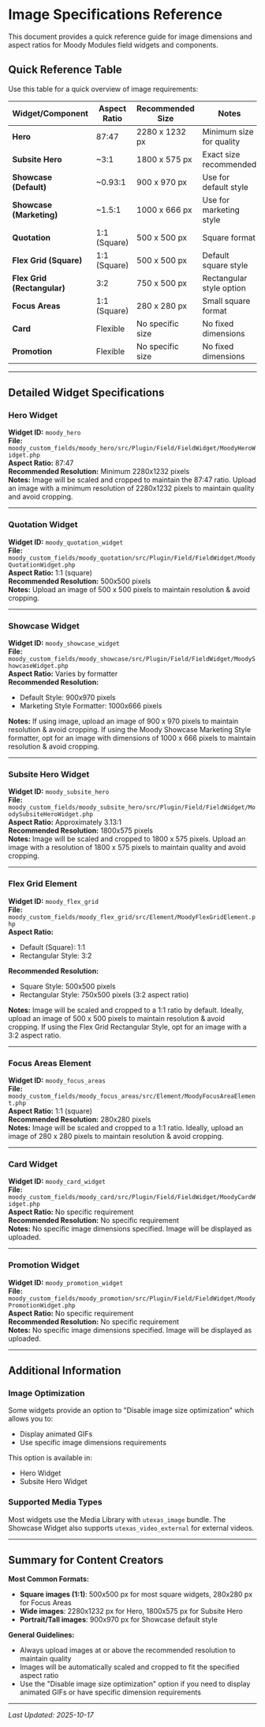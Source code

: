 # Image Specifications Reference

This document provides a quick reference guide for image dimensions and aspect ratios for Moody Modules field widgets and components.

## Quick Reference Table

Use this table for a quick overview of image requirements:

| Widget/Component | Aspect Ratio | Recommended Size | Notes |
|-----------------|--------------|------------------|-------|
| **Hero** | 87:47 | 2280 x 1232 px | Minimum size for quality |
| **Subsite Hero** | ~3:1 | 1800 x 575 px | Exact size recommended |
| **Showcase (Default)** | ~0.93:1 | 900 x 970 px | Use for default style |
| **Showcase (Marketing)** | ~1.5:1 | 1000 x 666 px | Use for marketing style |
| **Quotation** | 1:1 (Square) | 500 x 500 px | Square format |
| **Flex Grid (Square)** | 1:1 (Square) | 500 x 500 px | Default square style |
| **Flex Grid (Rectangular)** | 3:2 | 750 x 500 px | Rectangular style option |
| **Focus Areas** | 1:1 (Square) | 280 x 280 px | Small square format |
| **Card** | Flexible | No specific size | No fixed dimensions |
| **Promotion** | Flexible | No specific size | No fixed dimensions |

---

## Detailed Widget Specifications

### Hero Widget
**Widget ID:** `moody_hero`  
**File:** `moody_custom_fields/moody_hero/src/Plugin/Field/FieldWidget/MoodyHeroWidget.php`  
**Aspect Ratio:** 87:47  
**Recommended Resolution:** Minimum 2280x1232 pixels  
**Notes:** Image will be scaled and cropped to maintain the 87:47 ratio. Upload an image with a minimum resolution of 2280x1232 pixels to maintain quality and avoid cropping.

---

### Quotation Widget
**Widget ID:** `moody_quotation_widget`  
**File:** `moody_custom_fields/moody_quotation/src/Plugin/Field/FieldWidget/MoodyQuotationWidget.php`  
**Aspect Ratio:** 1:1 (square)  
**Recommended Resolution:** 500x500 pixels  
**Notes:** Upload an image of 500 x 500 pixels to maintain resolution & avoid cropping.

---

### Showcase Widget
**Widget ID:** `moody_showcase_widget`  
**File:** `moody_custom_fields/moody_showcase/src/Plugin/Field/FieldWidget/MoodyShowcaseWidget.php`  
**Aspect Ratio:** Varies by formatter  
**Recommended Resolution:**
- Default Style: 900x970 pixels
- Marketing Style Formatter: 1000x666 pixels

**Notes:** If using image, upload an image of 900 x 970 pixels to maintain resolution & avoid cropping. If using the Moody Showcase Marketing Style formatter, opt for an image with dimensions of 1000 x 666 pixels to maintain resolution & avoid cropping.

---

### Subsite Hero Widget
**Widget ID:** `moody_subsite_hero`  
**File:** `moody_custom_fields/moody_subsite_hero/src/Plugin/Field/FieldWidget/MoodySubsiteHeroWidget.php`  
**Aspect Ratio:** Approximately 3.13:1  
**Recommended Resolution:** 1800x575 pixels  
**Notes:** Image will be scaled and cropped to 1800 x 575 pixels. Upload an image with a resolution of 1800 x 575 pixels to maintain quality and avoid cropping.

---

### Flex Grid Element
**Widget ID:** `moody_flex_grid`  
**File:** `moody_custom_fields/moody_flex_grid/src/Element/MoodyFlexGridElement.php`  
**Aspect Ratio:** 
- Default (Square): 1:1
- Rectangular Style: 3:2

**Recommended Resolution:**
- Square Style: 500x500 pixels
- Rectangular Style: 750x500 pixels (3:2 aspect ratio)

**Notes:** Image will be scaled and cropped to a 1:1 ratio by default. Ideally, upload an image of 500 x 500 pixels to maintain resolution & avoid cropping. If using the Flex Grid Rectangular Style, opt for an image with a 3:2 aspect ratio.

---

### Focus Areas Element
**Widget ID:** `moody_focus_areas`  
**File:** `moody_custom_fields/moody_focus_areas/src/Element/MoodyFocusAreaElement.php`  
**Aspect Ratio:** 1:1 (square)  
**Recommended Resolution:** 280x280 pixels  
**Notes:** Image will be scaled and cropped to a 1:1 ratio. Ideally, upload an image of 280 x 280 pixels to maintain resolution & avoid cropping.

---

### Card Widget
**Widget ID:** `moody_card_widget`  
**File:** `moody_custom_fields/moody_card/src/Plugin/Field/FieldWidget/MoodyCardWidget.php`  
**Aspect Ratio:** No specific requirement  
**Recommended Resolution:** No specific requirement  
**Notes:** No specific image dimensions specified. Image will be displayed as uploaded.

---

### Promotion Widget
**Widget ID:** `moody_promotion_widget`  
**File:** `moody_custom_fields/moody_promotion/src/Plugin/Field/FieldWidget/MoodyPromotionWidget.php`  
**Aspect Ratio:** No specific requirement  
**Recommended Resolution:** No specific requirement  
**Notes:** No specific image dimensions specified. Image will be displayed as uploaded.

---

## Additional Information

### Image Optimization
Some widgets provide an option to "Disable image size optimization" which allows you to:
- Display animated GIFs
- Use specific image dimensions requirements

This option is available in:
- Hero Widget
- Subsite Hero Widget

### Supported Media Types
Most widgets use the Media Library with `utexas_image` bundle. The Showcase Widget also supports `utexas_video_external` for external videos.

---

## Summary for Content Creators

**Most Common Formats:**
- **Square images (1:1)**: 500x500 px for most square widgets, 280x280 px for Focus Areas
- **Wide images**: 2280x1232 px for Hero, 1800x575 px for Subsite Hero
- **Portrait/Tall images**: 900x970 px for Showcase default style

**General Guidelines:**
- Always upload images at or above the recommended resolution to maintain quality
- Images will be automatically scaled and cropped to fit the specified aspect ratio
- Use the "Disable image size optimization" option if you need to display animated GIFs or have specific dimension requirements

---

*Last Updated: 2025-10-17*
